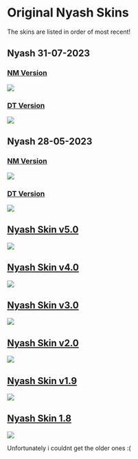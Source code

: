 # Original Nyash Skins
The skins are listed in order of most recent!

## Nyash 31-07-2023
### [NM Version](https://drive.google.com/drive/folders/1a9tZ7tbKx48fMo6NCjq9XR9eYilWSdVi?usp=sharing)
![](https://nyash.s-ul.eu/NyashSkins/Uq4piLgb)
### [DT Version](https://drive.google.com/uc?export=download&id=1Z78As8j5V35TwVySRtSQuvUL1i76CN-_)
![](https://nyash.s-ul.eu/NyashSkins/24OCu01o)
## Nyash 28-05-2023
### [NM Version](https://drive.google.com/uc?export=download&id=1TBoY4dFTKH6hjBUg2ujwp0fAbbKUIZxP)
![](https://nyash.s-ul.eu/NyashSkins/US3A2IMh)
### [DT Version](https://drive.google.com/uc?export=download&id=1TE077HYv3p2oONVEKy_nyW4bdBTGMDQj)
![](https://nyash.s-ul.eu/NyashSkins/zu9r0AX1)
## [Nyash Skin v5.0](https://drive.google.com/drive/folders/1b2YvqGVeyQXQp5k2AQrG0w0EXw57MMhS?usp=drive_link)
![](https://nyash.s-ul.eu/NyashSkins/h6L8cFsM)
## [Nyash Skin v4.0](https://drive.google.com/drive/folders/1b1QJHzq5U0PNI9jk6LZ05xRJBiDBNfFA?usp=drive_link)
![](https://nyash.s-ul.eu/NyashSkins/TDfTCQcr)
## [Nyash Skin v3.0](https://drive.google.com/drive/folders/1at7C8c72GCFRVY4obNrVMxT8eegin5zz?usp=drive_link)
![](https://nyash.s-ul.eu/NyashSkins/g15gTJRr)
## [Nyash Skin v2.0](https://drive.google.com/drive/folders/1aoj9z7S3kIL5FjEgI1Ys06vg93tNfvKQ?usp=drive_link)
![](https://nyash.s-ul.eu/NyashSkins/ZFFlSk76)
## [Nyash Skin v1.9](https://drive.google.com/drive/folders/1adkEs82-2Ywv_pXIBxvLx3oMUPIclh86?usp=drive_link)
![](https://nyash.s-ul.eu/NyashSkins/tUa3xr0a)
## [Nyash Skin 1.8](https://drive.google.com/drive/folders/1aH6ixnKXSo7UCzVUuWdfwWZXY8RW-n1p?usp=drive_link)
![](https://nyash.s-ul.eu/NyashSkins/lwr5ULKH)

Unfortunately i couldnt get the older ones :(

